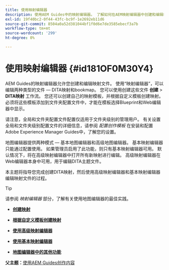 ```yaml
---
title: 使用映射编辑器
description: 使用AEM Guides中的映射编辑器。 了解如何在AEM映射编辑器中创建和编辑映射文件。
exl-id: 19f40bc2-0f44-43fc-bc9f-1e2692eb11d6
source-git-commit: 8504a0a52d381044bf1f0d6e7de3585ebecf3a7b
workflow-type: tm+mt
source-wordcount: '299'
ht-degree: 0%

---
```


# 使用映射编辑器 {#id181OF0M30Y4}

AEM Guides的映射编辑器允许您创建和编辑映射文件。 使用“映射编辑器”，可以编辑两种类型的文件 — DITA映射和bookmap。 您可以使用创建这些文件 **创建** \> **DITA映射** 工作流。 您还可以创建自己的映射模板，并根据自定义模板创建映射。 必须将这些模板添加到文件夹配置文件中，才能在模板选择Blueprint和Web编辑器中显示。

请注意，全局和文件夹配置文件配置仅适用于文件夹级别的管理用户。 有关设置全局和文件夹级别配置文件的详细信息，请参阅 *配置创作模板* 在安装和配置Adobe Experience Manager Guides中，了解您的设置。

地图编辑器提供两种模式 — 基本地图编辑器和高级地图编辑器。 基本映射编辑器只能通过配置使用。 如果管理员启用了此功能，则只有基本映射编辑器可用。 默认情况下，将在高级映射编辑器中打开所有新映射进行编辑。 高级映射编辑器在Web编辑器本身中可用，用于编辑DITA主题文件。

本主题将指导您完成创建DITA映射，然后使用高级映射编辑器和基本映射编辑器编辑映射文件的过程。

>[!TIP]
>
> 请参阅 *映射编辑器* 部分，了解有关使用地图编辑器的最佳实践。

- **[创建映射](map-editor-create-map.md)**

- **[根据自定义模板创建映射](create-maps-customized-templates.md)**

- **[使用高级映射编辑器](map-editor-advanced-map-editor.md)**

- **[使用基本映射编辑器](map-editor-basic-map-editor.md)**

- **[地图编辑器中的其他功能](map-editor-other-features.md)**


**父主题：**[&#x200B;使用AEM Guides创作内容](authoring-content-xml-doc.md)
